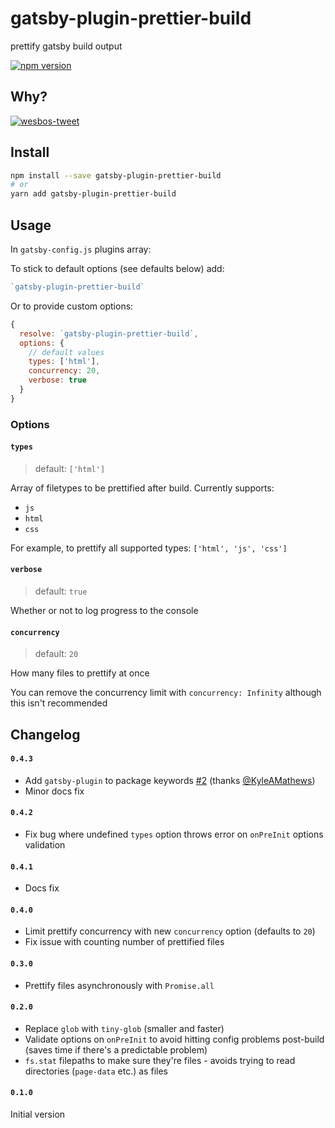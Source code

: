 # gatsby-plugin-prettier-build

prettify gatsby build output

[![npm version](https://badge.fury.io/js/gatsby-plugin-prettier-build.svg)](https://badge.fury.io/js/gatsby-plugin-prettier-build)

## Why?

[![wesbos-tweet](https://user-images.githubusercontent.com/14852491/78827410-02ccdb00-79db-11ea-9369-74c0ada99cf4.png)](https://twitter.com/wesbos/status/1247903517051768839)

## Install

```bash
npm install --save gatsby-plugin-prettier-build
# or
yarn add gatsby-plugin-prettier-build
```

## Usage

In `gatsby-config.js` plugins array:

To stick to default options (see defaults below) add:

<!-- prettier-ignore -->
```js
`gatsby-plugin-prettier-build`
```

Or to provide custom options:

```js
{
  resolve: `gatsby-plugin-prettier-build`,
  options: {
    // default values
    types: ['html'],
    concurrency: 20,
    verbose: true
  }
}
```

### Options

#### `types`

> default: `['html']`

Array of filetypes to be prettified after build. Currently supports:

- `js`
- `html`
- `css`

For example, to prettify all supported types: `['html', 'js', 'css']`

#### `verbose`

> default: `true`

Whether or not to log progress to the console

#### `concurrency`

> default: `20`

How many files to prettify at once

You can remove the concurrency limit with `concurrency: Infinity` although this isn't recommended

## Changelog

#### `0.4.3`

- Add `gatsby-plugin` to package keywords [#2](https://github.com/jmsv/gatsby-plugin-prettier-build/pull/2) (thanks [@KyleAMathews](https://github.com/KyleAMathews))
- Minor docs fix

#### `0.4.2`

- Fix bug where undefined `types` option throws error on `onPreInit` options validation

#### `0.4.1`

- Docs fix

#### `0.4.0`

- Limit prettify concurrency with new `concurrency` option (defaults to `20`)
- Fix issue with counting number of prettified files

#### `0.3.0`

- Prettify files asynchronously with `Promise.all`

#### `0.2.0`

- Replace `glob` with `tiny-glob` (smaller and faster)
- Validate options on `onPreInit` to avoid hitting config problems post-build (saves time if there's a predictable problem)
- `fs.stat` filepaths to make sure they're files - avoids trying to read directories (`page-data` etc.) as files

#### `0.1.0`

Initial version
